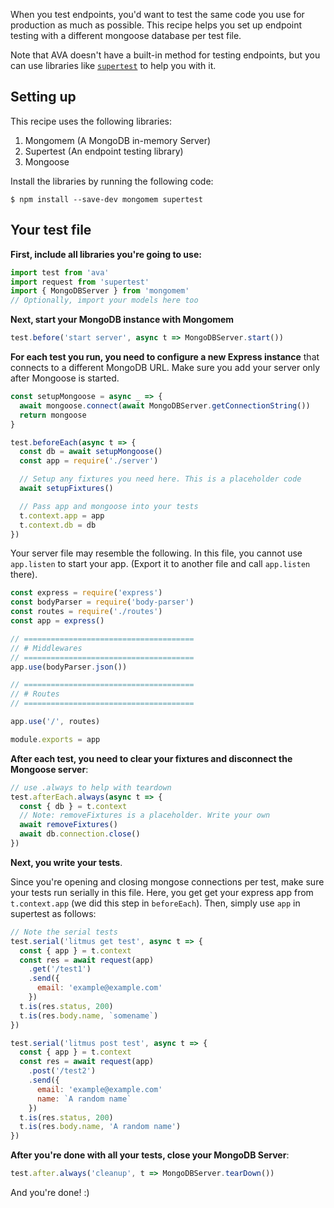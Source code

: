 When you test endpoints, you'd want to test the same code you use for production as much as possible. This recipe helps you set up endpoint testing with a different mongoose database per test file.

Note that AVA doesn't have a built-in method for testing endpoints, but you can use libraries like [`supertest`](https://github.com/visionmedia/supertest) to help you with it.

## Setting up

This recipe uses the following libraries:

1. Mongomem (A MongoDB in-memory Server)
2. Supertest (An endpoint testing library)
3. Mongoose

Install the libraries by running the following code:

```console
$ npm install --save-dev mongomem supertest
```

## Your test file

**First, include all libraries you're going to use:**

```js
import test from 'ava'
import request from 'supertest'
import { MongoDBServer } from 'mongomem'
// Optionally, import your models here too
```

**Next, start your MongoDB instance with Mongomem**

```js
test.before('start server', async t => MongoDBServer.start())
```

**For each test you run, you need to configure a new Express instance** that connects to a different MongoDB URL. Make sure you add your server only after Mongoose is started.

```js
const setupMongoose = async _ => {
  await mongoose.connect(await MongoDBServer.getConnectionString())
  return mongoose
}

test.beforeEach(async t => {
  const db = await setupMongoose()
  const app = require('./server')

  // Setup any fixtures you need here. This is a placeholder code
  await setupFixtures()

  // Pass app and mongoose into your tests
  t.context.app = app
  t.context.db = db
})
```

Your server file may resemble the following. In this file, you cannot use `app.listen` to start your app. (Export it to another file and call `app.listen` there).

```js
const express = require('express')
const bodyParser = require('body-parser')
const routes = require('./routes')
const app = express()

// ======================================
// # Middlewares
// ======================================
app.use(bodyParser.json())

// ======================================
// # Routes
// ======================================

app.use('/', routes)

module.exports = app
```

**After each test, you need to clear your fixtures and disconnect the Mongoose server**:

```js
// use .always to help with teardown
test.afterEach.always(async t => {
  const { db } = t.context
  // Note: removeFixtures is a placeholder. Write your own
  await removeFixtures()
  await db.connection.close()
})
```

**Next, you write your tests**.

Since you're opening and closing mongose connections per test, make sure your tests run serially in this file. Here, you get get your express app from `t.context.app` (we did this step in `beforeEach`). Then, simply use `app` in supertest as follows:

```js
// Note the serial tests
test.serial('litmus get test', async t => {
  const { app } = t.context
  const res = await request(app)
    .get('/test1')
    .send({
      email: 'example@example.com'
    })
  t.is(res.status, 200)
  t.is(res.body.name, `somename`)
})

test.serial('litmus post test', async t => {
  const { app } = t.context
  const res = await request(app)
    .post('/test2')
    .send({
      email: 'example@example.com'
      name: `A random name`
    })
  t.is(res.status, 200)
  t.is(res.body.name, 'A random name')
})
```

**After you're done with all your tests, close your MongoDB Server**:

```js
test.after.always('cleanup', t => MongoDBServer.tearDown())
```

And you're done! :)
